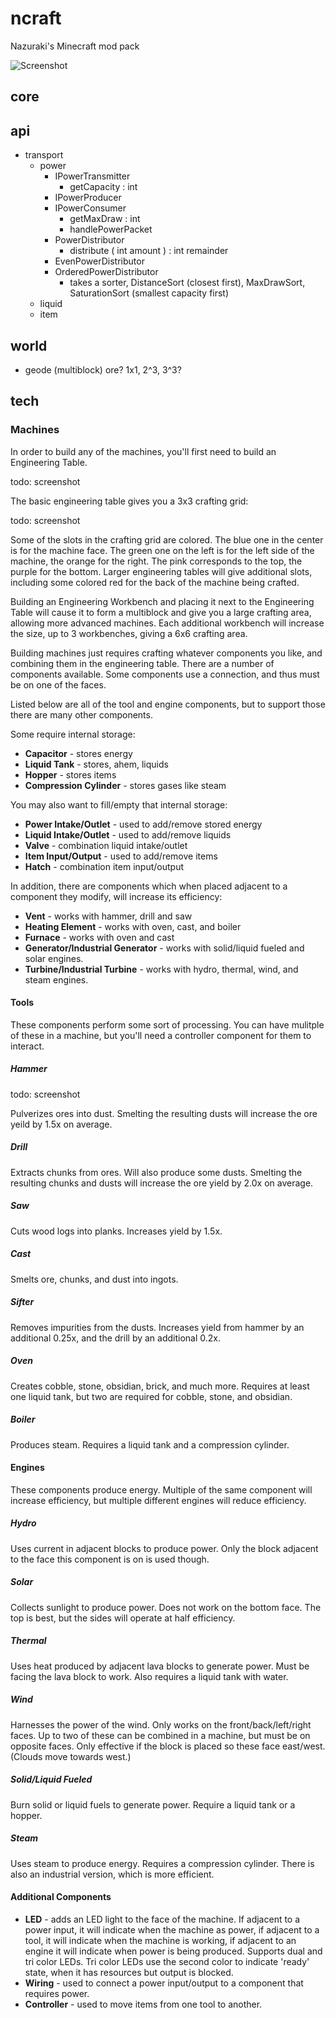 # ncraft

Nazuraki's Minecraft mod pack

![Screenshot](https://raw.github.com/kurakin/ncraft/master/Screenshot.png)

## core


## api
- transport
  - power
    - IPowerTransmitter
      - getCapacity : int
    - IPowerProducer
    - IPowerConsumer
      - getMaxDraw : int
      - handlePowerPacket
    - PowerDistributor
      - distribute ( int amount ) : int remainder
    - EvenPowerDistributor
    - OrderedPowerDistributor
      - takes a sorter, DistanceSort (closest first), MaxDrawSort, SaturationSort (smallest capacity first)
  - liquid
  - item

## world
- geode (multiblock) ore? 1x1, 2^3, 3^3?

## tech

### Machines

In order to build any of the machines, you'll first need to build an Engineering Table.

todo: screenshot

The basic engineering table gives you a 3x3 crafting grid:

todo: screenshot

Some of the slots in the crafting grid are colored. The blue one in the center is for the machine face. The green one
on the left is for the left side of the machine, the orange for the right. The pink corresponds to the top, the purple
for the bottom. Larger engineering tables will give additional slots, including some colored red for the back of the
machine being crafted.

Building an Engineering Workbench and placing it next to the Engineering Table will cause it to form a multiblock
and give you a large crafting area, allowing more advanced machines. Each additional workbench will increase the size,
up to 3 workbenches, giving a 6x6 crafting area.

Building machines just requires crafting whatever components you like, and combining them in the engineering table.
There are a number of components available. Some components use a connection, and thus must be on one of the faces.

Listed below are all of the tool and engine components, but to support those there are many other components.

Some require internal storage:

- **Capacitor** - stores energy
- **Liquid Tank** - stores, ahem, liquids
- **Hopper** - stores items
- **Compression Cylinder** - stores gases like steam

You may also want to fill/empty that internal storage:

- **Power Intake/Outlet** - used to add/remove stored energy
- **Liquid Intake/Outlet** - used to add/remove liquids
- **Valve** - combination liquid intake/outlet
- **Item Input/Output** - used to add/remove items
- **Hatch** - combination item input/output

In addition, there are components which when placed adjacent to a component they modify, will increase its
efficiency:

- **Vent** - works with hammer, drill and saw
- **Heating Element** - works with oven, cast, and boiler
- **Furnace** - works with oven and cast
- **Generator/Industrial Generator** - works with solid/liquid fueled and solar engines.
- **Turbine/Industrial Turbine** - works with hydro, thermal, wind, and steam engines.

#### Tools

These components perform some sort of processing. You can have mulitple of these in a machine, but you'll need a
controller component for them to interact.

##### Hammer

todo: screenshot

Pulverizes ores into dust. Smelting the resulting dusts will increase the ore yeild by 1.5x on average.

##### Drill

Extracts chunks from ores. Will also produce some dusts. Smelting the resulting chunks and dusts will increase the ore
yield by 2.0x on average.

##### Saw

Cuts wood logs into planks. Increases yield by 1.5x.

##### Cast

Smelts ore, chunks, and dust into ingots.

##### Sifter

Removes impurities from the dusts. Increases yield from hammer by an additional 0.25x, and the drill by an additional
0.2x.

##### Oven

Creates cobble, stone, obsidian, brick, and much more. Requires at least one liquid tank, but two are required for
cobble, stone, and obsidian.

##### Boiler

Produces steam. Requires a liquid tank and a compression cylinder.

#### Engines

These components produce energy. Multiple of the same component will increase efficiency, but multiple different
engines will reduce efficiency.

##### Hydro

Uses current in adjacent blocks to produce power. Only the block adjacent to the face this component is on is used
though.

##### Solar

Collects sunlight to produce power. Does not work on the bottom face. The top is best, but the sides will operate at
half efficiency.

##### Thermal

Uses heat produced by adjacent lava blocks to generate power. Must be facing the lava block to work. Also requires a
liquid tank with water.

##### Wind

Harnesses the power of the wind. Only works on the front/back/left/right faces. Up to two of these can be combined in
a machine, but must be on opposite faces. Only effective if the block is placed so these face east/west. (Clouds move
towards west.)

##### Solid/Liquid Fueled

Burn solid or liquid fuels to generate power. Require a liquid tank or a hopper.

##### Steam

Uses steam to produce energy. Requires a compression cylinder. There is also an industrial version, which is more
efficient.

#### Additional Components

- **LED** - adds an LED light to the face of the machine. If adjacent to a power input, it will indicate when the
machine as power, if adjacent to a tool, it will indicate when the machine is working, if adjacent to an engine it
will indicate when power is being produced. Supports dual and tri color LEDs. Tri color LEDs use the second color
to indicate 'ready' state, when it has resources but output is blocked.
- **Wiring** - used to connect a power input/output to a component that requires power.
- **Controller** - used to move items from one tool to another.

